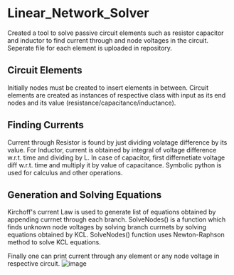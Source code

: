 # Linear_Network_Solver

Created a tool to solve passive circuit elements such as resistor capacitor and inductor to find current through and node voltages in the circuit.
Seperate file for each element is uploaded in repository.
## Circuit Elements
Initially nodes must be created to insert elements in between.
Circuit elements are created as instances of respective class with input as its end nodes and its value (resistance/capacitance/inductance).
## Finding Currents
Current through Resistor is found by just dividing volatage difference by its value. For Inductor, current is obtained by integral of voltage difference w.r.t. time
and dividing by L. In case of capacitor, first differnetiate voltage diff w.r.t. time and multiply it by value of capacitance.
Symbolic python is used for calculus and other operations.
## Generation and Solving Equations
Kirchoff's current Law is used to generate list of equations obtained by appending currnet through each branch.
SolveNodes() is a function which finds unknown node voltages by solving branch currnets by solving equations obtained by KCL.
SolveNodes() function uses Newton-Raphson method to solve KCL equations.

Finally one can print current through any element or any node voltage in respective circuit.
![image](https://user-images.githubusercontent.com/106014328/222941525-7950624e-d174-41cb-95fe-210fda033f29.png)
